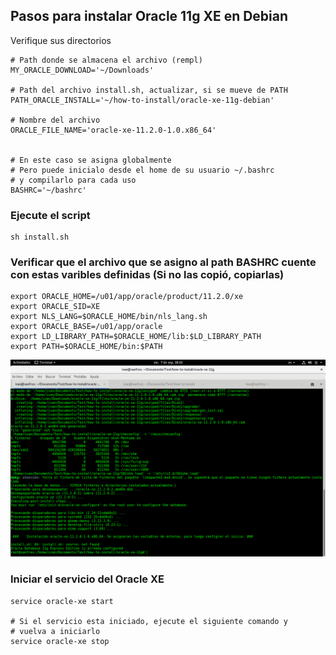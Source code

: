 ## Pasos para instalar Oracle 11g XE en Debian ##

Verifique sus directorios

	# Path donde se almacena el archivo (rempl)
	MY_ORACLE_DOWNLOAD='~/Downloads'
	
	# Path del archivo install.sh, actualizar, si se mueve de PATH
	PATH_ORACLE_INSTALL='~/how-to-install/oracle-xe-11g-debian'

	# Nombre del archivo
	ORACLE_FILE_NAME='oracle-xe-11.2.0-1.0.x86_64'
	

	# En este caso se asigna globalmente
	# Pero puede inicialo desde el home de su usuario ~/.bashrc
	# y compilarlo para cada uso
	BASHRC='~/bashrc'


### Ejecute el script ###

	sh install.sh

### Verificar que el archivo que se asigno al path BASHRC cuente con estas varibles definidas (Si no las copió, copiarlas) ### 


	export ORACLE_HOME=/u01/app/oracle/product/11.2.0/xe
	export ORACLE_SID=XE
	export NLS_LANG=$ORACLE_HOME/bin/nls_lang.sh
	export ORACLE_BASE=/u01/app/oracle
	export LD_LIBRARY_PATH=$ORACLE_HOME/lib:$LD_LIBRARY_PATH
	export PATH=$ORACLE_HOME/bin:$PATH

<center><img src="screen-install.png" width="640"></center>

### Iniciar el servicio del Oracle XE ###

	service oracle-xe start

	# Si el servicio esta iniciado, ejecute el siguiente comando y 
	# vuelva a iniciarlo
	service oracle-xe stop


